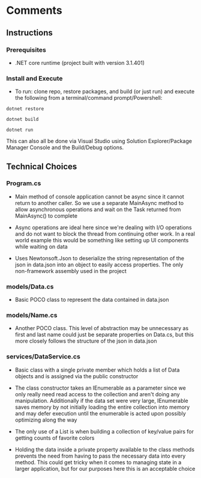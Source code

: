 # Comments

## Instructions

### Prerequisites

* .NET core runtime (project built with version 3.1.401)

### Install and Execute

* To run: clone repo, restore packages, and build (or just run) and execute the following from a terminal/command prompt/Powershell:

```
dotnet restore

dotnet build

dotnet run
```

This can also all be done via Visual Studio using Solution Explorer/Package Manager Console and the Build/Debug options.

## Technical Choices

### Program.cs

* Main method of console application cannot be async since it cannot return to another caller. So we use a separate MainAsync method to allow asynchronous operations and wait on the Task returned from MainAsync() to complete

* Async operations are ideal here since we're dealing with I/O operations and do not want to block the thread from continuing other work. In a real world example this would be something like setting up UI components while waiting on data

* Uses Newtonsoft.Json to deserialize the string representation of the json in data.json into an object to easily access properties. The only non-framework assembly used in the project

### models/Data.cs

* Basic POCO class to represent the data contained in data.json

### models/Name.cs

* Another POCO class. This level of abstraction may be unnecessary as first and last name could just be separate properties on Data.cs, but this more closely follows the structure of the json in data.json

### services/DataService.cs

* Basic class with a single private member which holds a list of Data objects and is assigned via the public constructor

* The class constructor takes an IEnumerable as a parameter since we only really need read access to the collection and aren't doing any manipulation. Additionally if the data set were very large, IEnumerable saves memory by not initially loading the entire collection into memory and may defer execution until the enumerable is acted upon possibly optimizing along the way

* The only use of a List is when building a collection of key/value pairs for getting counts of favorite colors

* Holding the data inside a private property available to the class methods prevents the need from having to pass the necessary data into every method. This could get tricky when it comes to managing state in a larger application, but for our purposes here this is an acceptable choice